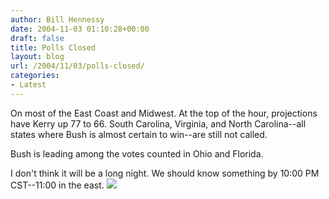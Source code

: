 ```yaml
---
author: Bill Hennessy
date: 2004-11-03 01:10:28+00:00
draft: false
title: Polls Closed
layout: blog
url: /2004/11/03/polls-closed/
categories:
- Latest
---
```


On most of the East Coast and Midwest.  At the top of the hour, projections have Kerry up 77 to 66.  South Carolina, Virginia, and North Carolina--all states where Bush is almost certain to win--are still not called.  
  
Bush is leading among the votes counted in Ohio and Florida.    
  
I don't think it will be a long night.  We should know something by 10:00 PM CST--11:00 in the east. ![](https://blog.billhennessy.com/aggbug.aspx?PostID=528)

